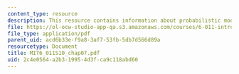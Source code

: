 ```yaml
---
content_type: resource
description: This resource contains information about probabilistic models.
file: https://ol-ocw-studio-app-qa.s3.amazonaws.com/courses/6-011-introduction-to-communication-control-and-signal-processing-spring-2010/2c4e0564a2b319954d3fca9c118abd60_MIT6_011S10_chap07.pdf
file_type: application/pdf
parent_uid: acd6b33e-f9a8-3af7-53fb-5db7d566d89a
resourcetype: Document
title: MIT6_011S10_chap07.pdf
uid: 2c4e0564-a2b3-1995-4d3f-ca9c118abd60
---
```

